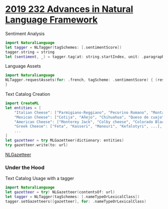 # [2019 232 Advances in Natural Language Framework](https://developer.apple.com/videos/play/wwdc2019/232/)



Sentiment Analysis

```swift
import NaturalLanguage
let tagger = NLTagger(tagSchemes: [.sentimentScore])
tagger.string = string
let (sentiment, _) = tagger.tag(at: string.startIndex, unit: .paragraph, scheme: .sentimentScore)

```

Language Assets
 
```swift
import NaturalLanguage
NLTagger.requestAssets(for: .french, tagScheme: .sentimentScore) { (result, error) in // handle result
}
```

Text Catalog
Creation

```swift
import CreateML
let entities = [
    "Italian Cheese": ["Parmigiano-Reggiano", "Pecorino Romano", "Montasio", ...], 
    "Mexican Cheese": ["Cotija", "Añejo", "Chihuahua", "Queso de cuajo", ...],
    "American Cheese": ["Monterey Jack", "Colby cheese", "Colorado Blackie", ...], 
    "Greek Cheese": ["Feta", "Kasseri", "Manouri", "Kefalotyri", ...], 
    ...
]
let gazetteer = try MLGazetteer(dictionary: entities) 
try gazetteer.write(to: url)
```

[NLGazetteer](https://developer.apple.com/documentation/naturallanguage/nlgazetteer)

### Under the Hood


Text Catalog
Usage with a tagger

```swift
import NaturalLanguage
let gazetteer = try! NLGazetteer(contentsOf: url)
let tagger = NLTagger(tagSchemes: [.nameTypeOrLexicalClass]) 
tagger.setGazetteers([gazetteer], for: .nameTypeOrLexicalClass)
```
